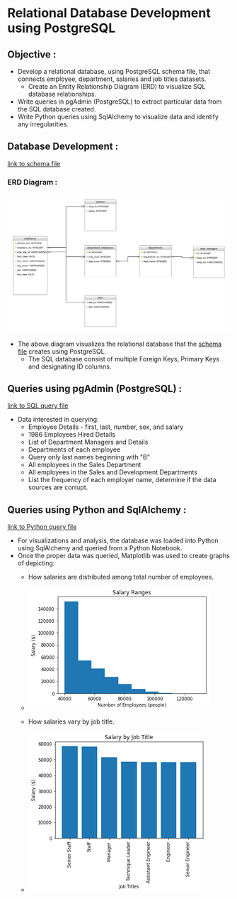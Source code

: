 # **Relational Database Development using PostgreSQL**

## **Objective** :
* Develop a relational database, using PostgreSQL schema file, that connects employee, department, salaries and job titles datasets. 
  * Create an Entity Relationship Diagram (ERD) to visualize SQL database relationships.
* Write queries in pgAdmin (PostgreSQL) to extract particular data from the SQL database created. 
* Write Python queries using SqlAlchemy to visualize data and identify any irregularities. 


## **Database Development** :
[link to schema file](https://github.com/hedeencharles/PostgreSQL_Database_Project/blob/master/SQL_Files%26Queries/schema.sql)
### ERD Diagram :
![ERD Diagram](ERD_Diagram.png)

* The above diagram visualizes the relational database that the [schema file](https://github.com/hedeencharles/PostgreSQL_Database_Project/blob/master/SQL_Files%26Queries/schema.sql) creates using PostgreSQL. 
  * The SQL database consist of multiple Foreign Keys, Primary Keys and designating ID columns. 

## **Queries using pgAdmin (PostgreSQL)** :
[link to SQL query file](https://github.com/hedeencharles/PostgreSQL_Database_Project/blob/master/SQL_Files%26Queries/query.sql)
* Data interested in querying:
  * Employee Details - first, last, number, sex, and salary
  * 1986 Employees Hired Details 
  * List of Department Managers and Details 
  * Departments of each employee
  * Query only last names beginning with "B"
  * All employees in the Sales Department
  * All employees in the Sales and Development Departments
  * List the frequency of each employer name, determine if the data sources are corrupt. 

## **Queries using Python and SqlAlchemy** :
[link to Python query file](https://github.com/hedeencharles/PostgreSQL_Database_Project/blob/master/Python_Notebook%26Queries/.ipynb_checkpoints/bonus_file-checkpoint.ipynb)
* For visualizations and analysis, the database was loaded into Python using SqlAlchemy and queried from a Python Notebook.
* Once the proper data was queried, Matplotlib was used to create graphs of depicting:
  * How salaries are distributed among total number of employees. 
  * ![Salary Distribution](Python_Notebook&Queries/Visualizations/salary_ranges.png)

  * How salaries vary by job title. 
  * ![Salary Distribution](Python_Notebook&Queries/Visualizations/salary_titles.png)